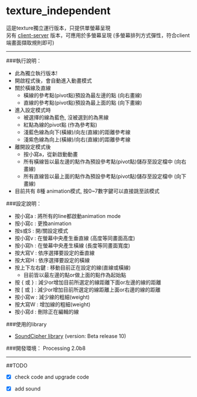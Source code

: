 texture_independent
===================

這是texture獨立運行版本，只提供單螢幕呈現  
另有 [client-server](https://github.com/shengpo/texture/tree/master/code-clientserver) 版本，可應用於多螢幕呈現 (多螢幕排列方式彈性，符合client端畫面擷取規則即可)


--------------------

###執行說明：
- 此為獨立執行版本!
- 開啟程式後，會自動進入動畫模式
- 關於橫線及直線
	- 橫線的參考點(pivot點)預設為最左邊的點 (向右畫線)
	- 直線的參考點(pivot點)預設為最上面的點 (向下畫線)
- 進入設定模式時
	- 被選擇的線為藍色, 沒被選到的為黑線
	- 紅點為線的pivot點 (作為參考點)
	- 淺藍色線為向下(橫線)/向左(直線)的距離參考線
	- 淺紫色線為向上(橫線)/向右(直線)的距離參考線
- 離開設定模式後
	- 按小寫a，從新啟動動畫
	- 所有橫線皆以最左邊的點作為預設參考點(pivot點)儲存至設定檔中 (向右畫線)
	- 所有直線皆以最上面的點作為預設參考點(pivot點)儲存至設定檔中 (向下畫線)
- 目前共有 8種 animation模式, 按0~7數字鍵可以直接跳至該模式
 
 
###設定說明：
- 按小寫a	:	將所有的line都啟動animation mode
- 按小寫c	:	更換animation 
- 按s或S	:	開/關設定模式
- 按小寫v	:	在螢幕中央產生垂直線 (高度等同畫面高度)
- 按小寫h	:	在螢幕中央產生橫線 (長度等同畫面寬度)
- 按大寫V	:	依序選擇要設定的垂直線
- 按大寫H	:	依序選擇要設定的橫線
- 按上下左右鍵	:	移動目前正在設定的線(直線或橫線)
	- 目前皆以最左邊的點or做上面的點作為起始點
- 按 { 或 }	:	減少or增加目前所選定的線距離下面or左邊的線的距離 
- 按 [ 或 ]	:	減少or增加目前所選定的線距離上面or右邊的線的距離 
- 按小寫w	:	減少線的粗細(weight)
- 按大寫W	:	增加線的粗細(weight)
- 按小寫d	:	刪除正在編輯的線


###使用的library
- [SoundCipher library](http://explodingart.com/soundcipher) (version: Beta release 10)


###開發環境：
Processing 2.0b8

--------------------

##TODO
- [x] check code and upgrade code
- [x] add sound

